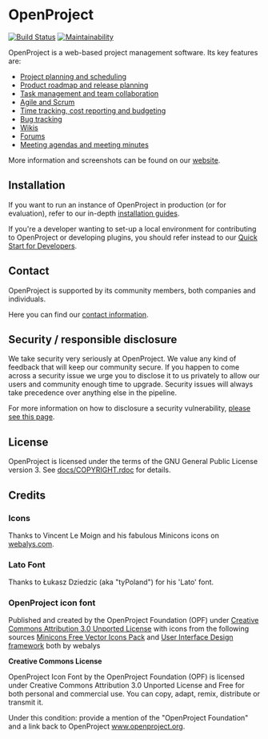 # OpenProject
[<img src="https://travis-ci.org/jazibsawar/aviasales-ttu.svg?branch=master" alt="Build Status" />](https://travis-ci.org/jazibsawar/aviasales-ttu)
[![Maintainability](https://api.codeclimate.com/v1/badges/485c809580797002c05e/maintainability)](https://codeclimate.com/github/jazibsawar/aviasales-ttu/maintainability)

OpenProject is a web-based project management software. Its key features are:

* [Project planning and scheduling](https://www.openproject.org/collaboration-software-features/#project-planning)
* [Product roadmap and release planning](https://www.openproject.org/collaboration-software-features/#product-management)
* [Task management and team collaboration](https://www.openproject.org/collaboration-software-features/#task-management)
* [Agile and Scrum](https://www.openproject.org/collaboration-software-features/#agile-scrum)
* [Time tracking, cost reporting and budgeting](https://www.openproject.org/collaboration-software-features/#time-tracking)
* [Bug tracking](https://www.openproject.org/collaboration-software-features/#bug-tracking)
* [Wikis](https://www.openproject.org/help/wiki/)
* [Forums](https://www.openproject.org/help/user-guides/forum/)
* [Meeting agendas and meeting minutes](https://www.openproject.org/help/meetings/)

More information and screenshots can be found on our [website](https://www.openproject.org).

## Installation

If you want to run an instance of OpenProject in production (or for evaluation), refer to our
in-depth [installation guides](https://www.openproject.org/download-and-installation/).

If you're a developer wanting to set-up a local environment for contributing to OpenProject or
developing plugins, you should refer instead to our [Quick Start for Developers](https://www.openproject.org/development/setting-up-development-environment/).

## Contact

OpenProject is supported by its community members, both companies and individuals.

Here you can find our [contact information](https://www.openproject.org/contact-us).


## Security / responsible disclosure

We take security very seriously at OpenProject. We value any kind of feedback that
will keep our community secure. If you happen to come across a security issue we urge
you to disclose it to us privately to allow our users and community enough time to
upgrade. Security issues will always take precedence over anything else in the pipeline.

For more information on how to disclosure a security vulnerability, [please see this page](docs/security/README.md).

## License

OpenProject is licensed under the terms of the GNU General Public License version 3.
See [docs/COPYRIGHT.rdoc](docs/COPYRIGHT.rdoc) for details.

## Credits

### Icons

Thanks to Vincent Le Moign and his fabulous Minicons icons on [webalys.com](http://www.webalys.com/minicons/icons-free-pack.php).

### Lato Font

Thanks to Łukasz Dziedzic (aka "tyPoland") for his 'Lato' font.

### OpenProject icon font
Published and created by the OpenProject Foundation (OPF) under [Creative Commons Attribution 3.0 Unported License](http://creativecommons.org/licenses/by/3.0/)
with icons from the following sources
[Minicons Free Vector Icons Pack](http://www.webalys.com/minicons) and
[User Interface Design framework](http://www.webalys.com/design-interface-application-framework.php) both by webalys

**Creative Commons License**

OpenProject Icon Font by the OpenProject Foundation (OPF) is licensed under Creative Commons Attribution 3.0 Unported License
and Free for both personal and commercial use. You can copy, adapt, remix, distribute or transmit it.

Under this condition: provide a mention of the "OpenProject Foundation" and a link back to OpenProject www.openproject.org.
